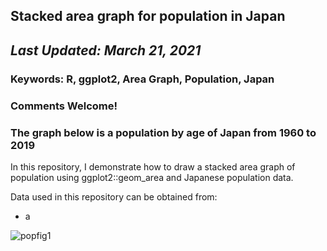 ## Stacked area graph for population in Japan
## *Last Updated: March 21, 2021*

### **Keywords: R, ggplot2, Area Graph, Population, Japan**
### Comments Welcome!
### The graph below is a population by age of Japan from 1960 to 2019

In this repository, I demonstrate how to draw a stacked area graph of population using ggplot2::geom_area and Japanese population data.

Data used in this repository can be obtained from:
- a

![popfig1](https://user-images.githubusercontent.com/37149906/111911730-123d1b00-8aaa-11eb-886d-960660ea6af2.png)
